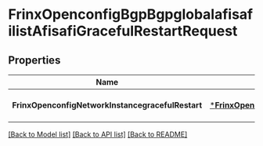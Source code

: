 # FrinxOpenconfigBgpBgpglobalafisafilistAfisafiGracefulRestartRequest

## Properties
Name | Type | Description | Notes
------------ | ------------- | ------------- | -------------
**FrinxOpenconfigNetworkInstancegracefulRestart** | [***FrinxOpenconfigBgpBgpglobalafisafilistAfisafiGracefulRestart**](frinx.openconfig.bgp.bgpglobalafisafilist.afisafi.GracefulRestart.md) |  | [optional] [default to null]

[[Back to Model list]](../README.md#documentation-for-models) [[Back to API list]](../README.md#documentation-for-api-endpoints) [[Back to README]](../README.md)


